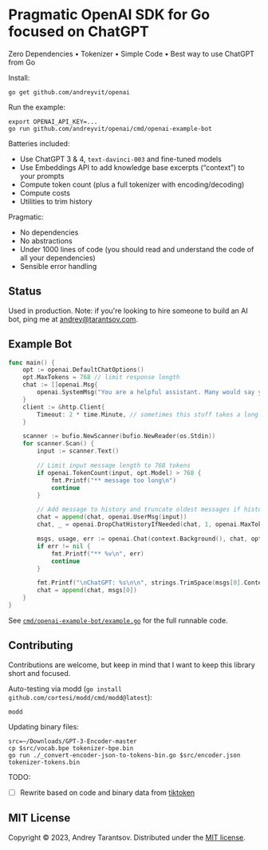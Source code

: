 Pragmatic OpenAI SDK for Go focused on ChatGPT
==============================================

Zero Dependencies • Tokenizer • Simple Code • Best way to use ChatGPT from Go

Install:

    go get github.com/andreyvit/openai

Run the example:

    export OPENAI_API_KEY=...
    go run github.com/andreyvit/openai/cmd/openai-example-bot

Batteries included:

* Use ChatGPT 3 & 4, `text-davinci-003` and fine-tuned models
* Use Embeddings API to add knowledge base excerpts (“context”) to your prompts
* Compute token count (plus a full tokenizer with encoding/decoding)
* Compute costs
* Utilities to trim history

Pragmatic:

* No dependencies
* No abstractions
* Under 1000 lines of code (you should read and understand the code of all your dependencies)
* Sensible error handling


Status
------

Used in production. Note: if you're looking to hire someone to build an AI bot, ping me at [andrey@tarantsov.com](mailto:andrey+chatgptbots@tarantsov.com).


Example Bot
-----------

```go
func main() {
    opt := openai.DefaultChatOptions()
    opt.MaxTokens = 768 // limit response length
    chat := []openai.Msg{
        openai.SystemMsg("You are a helpful assistant. Many would say you are way too cheerful and over the top. Answer concisely, adding jokes and exclamantions."),
    }
    client := &http.Client{
        Timeout: 2 * time.Minute, // sometimes this stuff takes a long time to respond
    }

    scanner := bufio.NewScanner(bufio.NewReader(os.Stdin))
    for scanner.Scan() {
        input := scanner.Text()

        // Limit input message length to 768 tokens
        if openai.TokenCount(input, opt.Model) > 768 {
            fmt.Printf("** message too long\n")
            continue
        }

        // Add message to history and truncate oldest messages if history no longer fits
        chat = append(chat, openai.UserMsg(input))
        chat, _ = openai.DropChatHistoryIfNeeded(chat, 1, openai.MaxTokens(opt.Model), opt.Model)

        msgs, usage, err := openai.Chat(context.Background(), chat, opt, client, creds)
        if err != nil {
            fmt.Printf("** %v\n", err)
            continue
        }

        fmt.Printf("\nChatGPT: %s\n\n", strings.TrimSpace(msgs[0].Content))
        chat = append(chat, msgs[0])
    }
}
```

See [`cmd/openai-example-bot/example.go`](cmd/openai-example-bot/example.go) for the full runnable code.


Contributing
------------

Contributions are welcome, but keep in mind that I want to keep this library short and focused.

Auto-testing via modd (`go install github.com/cortesi/modd/cmd/modd@latest`):

    modd

Updating binary files:

    src=~/Downloads/GPT-3-Encoder-master
    cp $src/vocab.bpe tokenizer-bpe.bin
    go run ./_convert-encoder-json-to-tokens-bin.go $src/encoder.json tokenizer-tokens.bin

TODO:

- [ ] Rewrite based on code and binary data from [tiktoken](https://github.com/openai/tiktoken/tree/main/tiktoken)


MIT License
-----------

Copyright © 2023, Andrey Tarantsov. Distributed under the [MIT license](LICENSE).
